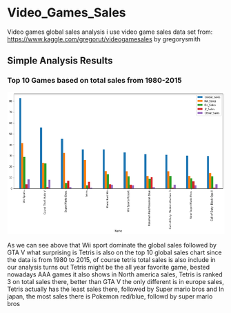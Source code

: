 # Video_Games_Sales
Video games global sales analysis
i use video game sales data set from:
https://www.kaggle.com/gregorut/videogamesales by gregorysmith

## Simple Analysis Results

### Top 10 Games based on total sales from 1980-2015
![](https://github.com/sadhityadimas/Video_Games_Sales/blob/main/images/Total_sales.png)

As we can see above that Wii sport dominate the global sales followed by GTA V
what surprising is Tetris is also on the top 10 global sales chart
since the data is from 1980 to 2015, of course tetris total sales is also include in our analysis
turns out Tetris might be the all year favorite game, bested nowadays AAA games
it also shows in North america sales, Tetris is ranked 3 on total sales there, better than GTA V
the only different is in europe sales, Tetris actually has the least sales there, followed by Super mario bros
and In japan, the most sales there is Pokemon red/blue, followd by super mario bros
